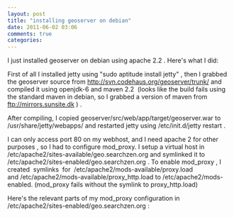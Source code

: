 ```yaml
---
layout: post
title: "installing geoserver on debian"
date: 2011-06-02 03:06
comments: true 
categories: 
---
```

I just installed geoserver on debian using apache 2.2 . Here's what I did:

First of all I installed jetty using "sudo aptitude install jetty" , then I grabbed the geoserver source from <a href="http://svn.codehaus.org/geoserver/trunk/">http://svn.codehaus.org/geoserver/trunk/</a> and compiled it using openjdk-6 and maven 2.2  (looks like the build fails using the standard maven in debian, so I grabbed a version of maven from<a title="ftp://mirors.sunsite.dk" href="ftp://mirrors.sunsite.dk"> ftp://mirrors.sunsite.dk</a> ) . 

After compiling, I copied geoserver/src/web/app/target/geoserver.war to /usr/share/jetty/webapps/ and restarted jetty using /etc/init.d/jetty restart .

I can only access port 80 on my webhost, and I need apache 2 for other purposes , so I had to configure mod_proxy. I setup a virtual host in /etc/apache2/sites-available/geo.searchzen.org and symlinked it to /etc/apache2/sites-enabled/geo.searchzen.org . To enable mod_proxy , I created  symlinks  for  /etc/apache2/mods-available/proxy.load and /etc/apache2/mods-available/proxy_http.load to /etc/apache2/mods-enabled. (mod_proxy fails without the symlink to proxy_http.load)

Here's the relevant parts of my mod_proxy configuration in /etc/apache2/sites-enabled/geo.searchzen.org :

<script src="https://gist.github.com/1004676.js"> </script>
